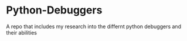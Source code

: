 # Python-Debuggers
A repo that includes my research into the differnt python debuggers and their abilities
